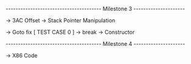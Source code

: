 --------------------------------------- Milestone 3 ---------------------

<!-- -> Final -->
<!-- -> Type casting fix ( boolean ) -->
<!-- -> Local Variable Scope Redeclaration -->
<!-- -> PushParam and PopParams -->
-> 3AC Offset
-> Stack Pointer Manipulation
<!-- -> No heap, only stack -->
<!-- -> Return Address -->
-> Goto fix [ TEST CASE 0 ]
-> break
-> Constructor
<!-- -> continue -->
--------------------------------------- Milestone 4 ---------------------

-> X86 Code